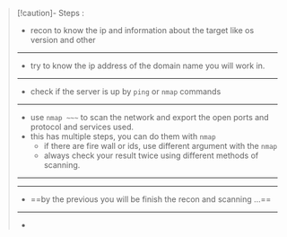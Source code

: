 
>[!caution]- Steps :
>- recon to know the ip and information about the target like os version and other
>---
>- try to know the ip address of the domain name you will work in.
>---
>- check if the server is up by `ping` or `nmap` commands
>---
>- use `nmap ~~~` to scan the network and export the open ports and protocol and services used.
>- this has multiple steps, you can do them with `nmap`
>	- if there are fire wall or ids, use different argument with the `nmap`
>	- always check your result twice using different methods of scanning.
>---
>---
>- ==by the previous you will be finish the recon and scanning ...==
>---
>- 


